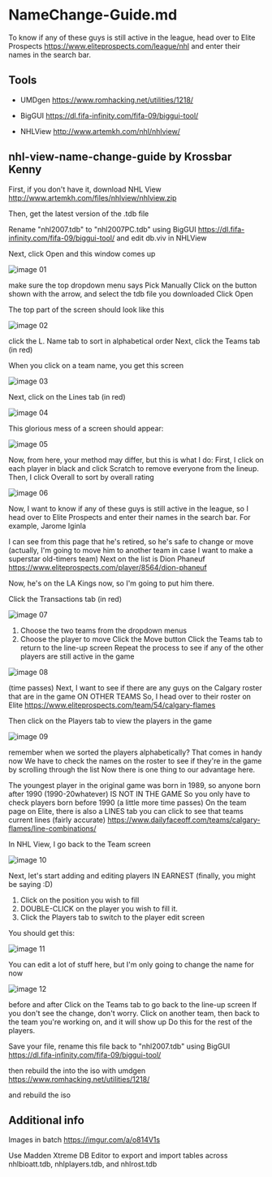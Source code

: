 # NameChange-Guide.md

To know if any of these guys is still active in the league, head over to Elite Prospects https://www.eliteprospects.com/league/nhl 
and enter their names in the search bar. 

## Tools

- UMDgen https://www.romhacking.net/utilities/1218/ 

- BigGUI https://dl.fifa-infinity.com/fifa-09/biggui-tool/

- NHLView http://www.artemkh.com/nhl/nhlview/

## nhl-view-name-change-guide by Krossbar Kenny

First, if you don't have it, download NHL View
http://www.artemkh.com/files/nhlview/nhlview.zip

Then, get the latest version of the .tdb file 

Rename "nhl2007.tdb" to "nhl2007PC.tdb" using BigGUI https://dl.fifa-infinity.com/fifa-09/biggui-tool/
and edit db.viv in NHLView


Next, click Open and this window comes up

![image 01](https://i.imgur.com/uYR2d56.png)
 

make sure the top dropdown menu says Pick Manually 
Click on the button shown with the arrow, and select the tdb file you downloaded
Click Open

The top part of the screen should look like this

![image 02](https://i.imgur.com/st1JVQ6.png)

click the L. Name tab to sort in alphabetical order
Next, click the Teams tab (in red)

When you click on a team name, you get this screen

![image 03](https://i.imgur.com/LQjvkQy.png) 

Next, click on the Lines tab (in red)

![image 04](https://i.imgur.com/NHCZSXx.png) 

This glorious mess of a screen should appear:

![image 05](https://i.imgur.com/xPRm04A.png) 

Now, from here, your method may differ, but this is what I do:
First, I click on each player in black and click Scratch to remove everyone from the lineup.
Then, I click Overall to sort by overall rating

![image 06](https://i.imgur.com/2LL4svt.png) 

Now, I want to know if any of these guys is still active in the league, so I head over to Elite Prospects and enter their names in the search bar.
For example, Jarome Iginla

I can see from this page that he's retired, so he's safe to change or move
(actually, I'm going to move him to another team in case I want to make a superstar old-timers team)
Next on the list is Dion Phaneuf
https://www.eliteprospects.com/player/8564/dion-phaneuf

Now, he's on the LA Kings now, so I'm going to put him there.

Click the Transactions tab (in red)

![image 07](https://i.imgur.com/NprnvYs.png) 

1. Choose the two teams from the dropdown menus
2. Choose the player to move
Click the Move button
Click the Teams tab to return to the line-up screen
Repeat the process to see if any of the other players are still active in the game

![image 08](https://i.imgur.com/qMcvjFZ.png) 

(time passes)
Next, I want to see if there are any guys on the Calgary roster that are in the game ON OTHER TEAMS
So, I head over to their roster on Elite
https://www.eliteprospects.com/team/54/calgary-flames

Then click on the Players tab to view the players in the game

![image 09](https://i.imgur.com/GQGMAJv.png) 

remember when we sorted the players alphabetically?
That comes in handy now
We have to check the names on the roster to see if they're in the game by scrolling through the list
Now there is one thing to our advantage here.

The youngest player in the original game was born in 1989, so anyone born after 1990 (1990-20whatever) IS NOT IN THE GAME
So you only have to check players born before 1990
(a little more time passes)
On the team page on Elite, there is also a LINES tab you can click to see that teams current lines (fairly accurate)
https://www.dailyfaceoff.com/teams/calgary-flames/line-combinations/

In NHL View, I go back to the Team screen

![image 10](https://i.imgur.com/vB4JXkF.png) 

Next, let's start adding and editing players IN EARNEST
(finally, you might be saying :D)

1. Click on the position you wish to fill
2. DOUBLE-CLICK on the player you wish to fill it.
3. Click the Players tab to switch to the player edit screen

You should get this:

![image 11](https://i.imgur.com/Bg9BZyZ.png) 

You can edit a lot of stuff here, but I'm only going to change the name for now

![image 12](https://i.imgur.com/Gmc6NrN.png) 

before and after
Click on the Teams tab to go back to the line-up screen
If you don't see the change, don't worry. Click on another team, then back to the team you're working on, and it will show up
Do this for the rest of the players.

Save your file, rename this file back to "nhl2007.tdb" using BigGUI https://dl.fifa-infinity.com/fifa-09/biggui-tool/

then rebuild the into the iso with umdgen https://www.romhacking.net/utilities/1218/ 

and rebuild the iso

## Additional info

Images in batch https://imgur.com/a/o814V1s

Use Madden Xtreme DB Editor to export and import tables across nhlbioatt.tdb, nhlplayers.tdb, and nhlrost.tdb
